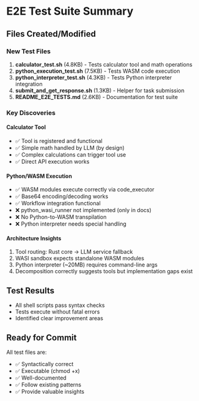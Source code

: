 # E2E Test Suite Summary

## Files Created/Modified

### New Test Files
1. **calculator_test.sh** (4.8KB) - Tests calculator tool and math operations
2. **python_execution_test.sh** (7.5KB) - Tests WASM code execution
3. **python_interpreter_test.sh** (4.3KB) - Tests Python interpreter integration
4. **submit_and_get_response.sh** (1.3KB) - Helper for task submission
5. **README_E2E_TESTS.md** (2.6KB) - Documentation for test suite

### Key Discoveries

#### Calculator Tool
- ✅ Tool is registered and functional
- ✅ Simple math handled by LLM (by design)
- ✅ Complex calculations can trigger tool use
- ✅ Direct API execution works

#### Python/WASM Execution
- ✅ WASM modules execute correctly via code_executor
- ✅ Base64 encoding/decoding works
- ✅ Workflow integration functional
- ❌ python_wasi_runner not implemented (only in docs)
- ❌ No Python-to-WASM transpilation
- ❌ Python interpreter needs special handling

#### Architecture Insights
1. Tool routing: Rust core → LLM service fallback
2. WASI sandbox expects standalone WASM modules
3. Python interpreter (~20MB) requires command-line args
4. Decomposition correctly suggests tools but implementation gaps exist

## Test Results
- All shell scripts pass syntax checks
- Tests execute without fatal errors
- Identified clear improvement areas

## Ready for Commit
All test files are:
- ✅ Syntactically correct
- ✅ Executable (chmod +x)
- ✅ Well-documented
- ✅ Follow existing patterns
- ✅ Provide valuable insights
